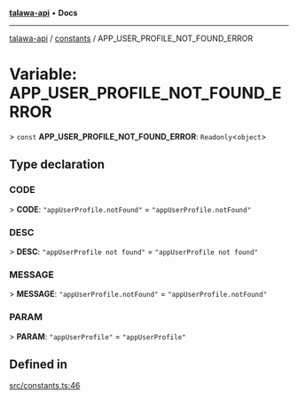[**talawa-api**](../../README.md) • **Docs**

***

[talawa-api](../../modules.md) / [constants](../README.md) / APP\_USER\_PROFILE\_NOT\_FOUND\_ERROR

# Variable: APP\_USER\_PROFILE\_NOT\_FOUND\_ERROR

\> `const` **APP\_USER\_PROFILE\_NOT\_FOUND\_ERROR**: `Readonly`\<`object`\>

## Type declaration

### CODE

\> **CODE**: `"appUserProfile.notFound"` = `"appUserProfile.notFound"`

### DESC

\> **DESC**: `"appUserProfile not found"` = `"appUserProfile not found"`

### MESSAGE

\> **MESSAGE**: `"appUserProfile.notFound"` = `"appUserProfile.notFound"`

### PARAM

\> **PARAM**: `"appUserProfile"` = `"appUserProfile"`

## Defined in

[src/constants.ts:46](https://github.com/PalisadoesFoundation/talawa-api/blob/f1c816bca43cc03a8c1bd303394e2550a50db017/src/constants.ts#L46)
